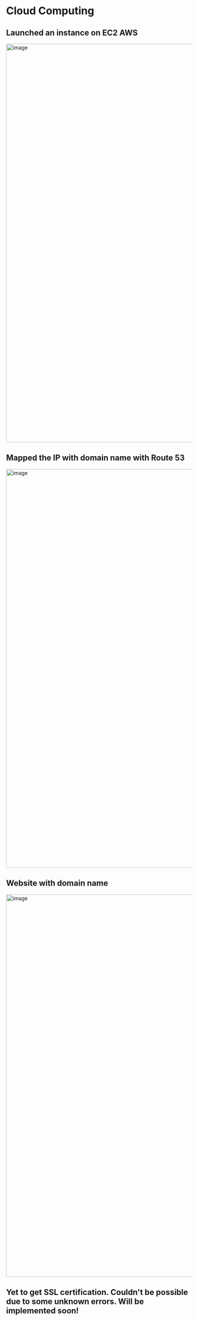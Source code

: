 # Cloud Computing

## Launched an instance on EC2 AWS
<img width="1920" height="1080" alt="image" src="https://github.com/user-attachments/assets/965f448a-091b-4d35-afa6-0ea59e69955f" />

## Mapped the IP with domain name with Route 53
<img width="1920" height="1080" alt="image" src="https://github.com/user-attachments/assets/31aa2ac7-021a-4c8e-84e5-428577f3f235" />

## Website with domain name
<img width="1920" height="1036" alt="image" src="https://github.com/user-attachments/assets/058ee543-715f-4047-ade1-5d7ace6ff252" />


## Yet to get SSL certification. Couldn't be possible due to some unknown errors. Will be implemented soon!
